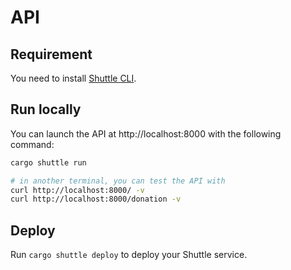 # API

## Requirement

You need to install [Shuttle CLI](https://docs.shuttle.rs/getting-started/installation).

## Run locally

You can launch the API at http://localhost:8000 with the following command:

```bash
cargo shuttle run

# in another terminal, you can test the API with
curl http://localhost:8000/ -v
curl http://localhost:8000/donation -v
```

## Deploy

Run `cargo shuttle deploy` to deploy your Shuttle service.
